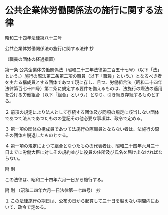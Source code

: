 # 公共企業体労働関係法の施行に関する法律

昭和二十四年法律第八十三号

公共企業体労働関係法の施行に関する法律 抄

（職員の団体の経過措置）

第一条 公共企業体労働関係法（昭和二十三年法律第二百五十七号）（以下「法」という。）施行の際法第二条第二項の職員（以下「職員」という。）となるべき者を主たる構成員とする団体であつて現に存し、且つ、労働組合法（昭和二十四年法律第百七十四号）第二条に規定する要件を備えるものは、法施行の際法の適用を受ける労働組合（以下「組合」という。）となり、引き続き存続するものとする。

２ 前項の規定により法人として存続する団体及び同項の規定に該当しない団体であつて法人であつたものの登記その他必要な事項は、政令で定める。

３ 第一項の団体の構成員であつて法施行の際職員とならない者は、法施行の際その団体を脱退したものとする。

４ 第一項の規定によつて組合となつたものの代表者は、昭和二十四年六月三十日までに労働大臣に対しその規約並びに役員の住所及び氏名を届け出なければならない。

附 則

この法律は、昭和二十四年六月一日から施行する。

附 則 （昭和二四年六月一日法律第一七四号） 抄

１ この法律施行の期日は、公布の日から起算して三十日を越えない期間内において、政令で定める。
